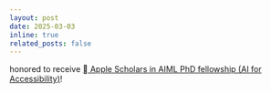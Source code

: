 ```yaml
---
layout: post
date: 2025-03-03
inline: true
related_posts: false
---
```


honored to receive [ Apple Scholars in AIML PhD fellowship (AI for Accessibility)](https://machinelearning.apple.com/updates/apple-scholars-aiml-2025)!
